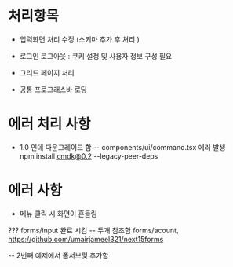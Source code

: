 
# 처리항목

- 입력화면 처리 수정 (스키마 추가 후 처리 )

- 로그인 로그아웃 : 쿠키 설정 및 사용자 정보 구성 필요

- 그리드 페이지 처리

- 공통 프로그래스바 로딩 


# 에러 처리 사항   
- 1.0 인데 다운그레이드 함 -- components/ui/command.tsx 에러 발생   
 npm install cmdk@0.2 --legacy-peer-deps

# 에러 사항
- 메뉴 클릭 시 화면이 흔들림


??? forms/input 완료 시킴 
-- 두개 참조함
    forms/acount, 
    https://github.com/umairjameel321/next15forms

-- 2번째 예제에서 폼서브및 추가함
    